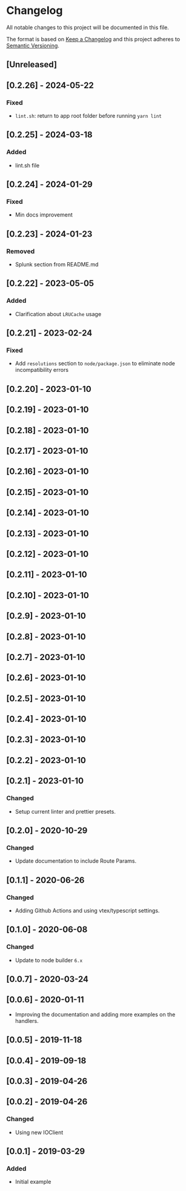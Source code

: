 # Changelog

All notable changes to this project will be documented in this file.

The format is based on [Keep a Changelog](http://keepachangelog.com/en/1.0.0/)
and this project adheres to [Semantic Versioning](http://semver.org/spec/v2.0.0.html).

## [Unreleased]

## [0.2.26] - 2024-05-22

### Fixed

- `lint.sh`: return to app root folder before running `yarn lint`

## [0.2.25] - 2024-03-18

### Added

- lint.sh file

## [0.2.24] - 2024-01-29

### Fixed

- Min docs improvement

## [0.2.23] - 2024-01-23

### Removed

- Splunk section from README.md

## [0.2.22] - 2023-05-05

### Added

- Clarification about `LRUCache` usage

## [0.2.21] - 2023-02-24

### Fixed

- Add `resolutions` section to `node/package.json` to eliminate node incompatibility errors

## [0.2.20] - 2023-01-10

## [0.2.19] - 2023-01-10

## [0.2.18] - 2023-01-10

## [0.2.17] - 2023-01-10

## [0.2.16] - 2023-01-10

## [0.2.15] - 2023-01-10

## [0.2.14] - 2023-01-10

## [0.2.13] - 2023-01-10

## [0.2.12] - 2023-01-10

## [0.2.11] - 2023-01-10

## [0.2.10] - 2023-01-10

## [0.2.9] - 2023-01-10

## [0.2.8] - 2023-01-10

## [0.2.7] - 2023-01-10

## [0.2.6] - 2023-01-10

## [0.2.5] - 2023-01-10

## [0.2.4] - 2023-01-10

## [0.2.3] - 2023-01-10

## [0.2.2] - 2023-01-10

## [0.2.1] - 2023-01-10

### Changed

- Setup current linter and prettier presets.

## [0.2.0] - 2020-10-29

### Changed

- Update documentation to include Route Params.

## [0.1.1] - 2020-06-26

### Changed

- Adding Github Actions and using vtex/typescript settings.

## [0.1.0] - 2020-06-08

### Changed

- Update to node builder `6.x`

## [0.0.7] - 2020-03-24

## [0.0.6] - 2020-01-11

- Improving the documentation and adding more examples on the handlers.

## [0.0.5] - 2019-11-18

## [0.0.4] - 2019-09-18

## [0.0.3] - 2019-04-26

## [0.0.2] - 2019-04-26

### Changed

- Using new IOClient

## [0.0.1] - 2019-03-29

### Added

- Initial example

